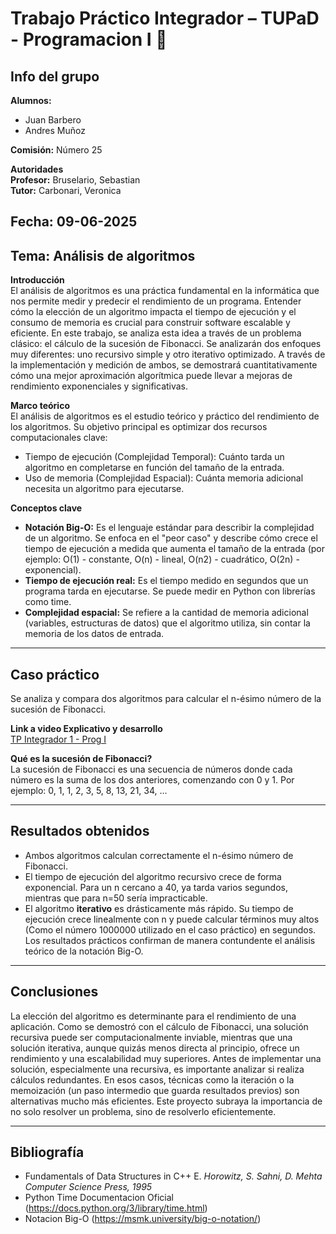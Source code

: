 # Trabajo Práctico Integrador – TUPaD - Programacion I 📑

## Info del grupo

**Alumnos:**
- Juan Barbero
- Andres Muñoz

**Comisión:**
Número 25

**Autoridades** <br>
**Profesor:** Bruselario, Sebastian <br>
**Tutor:** Carbonari, Veronica <br>

**Fecha:** 09-06-2025
---

## Tema: Análisis de algoritmos

**Introducción** <br>
El análisis de algoritmos es una práctica fundamental en la informática que nos permite medir y predecir el rendimiento de un programa. Entender cómo la elección de un algoritmo impacta el tiempo de ejecución y el consumo de memoria es crucial para construir software escalable y eficiente.
En este trabajo, se analiza esta idea a través de un problema clásico: el cálculo de la sucesión de Fibonacci. Se analizarán dos enfoques muy diferentes: uno recursivo simple y otro iterativo optimizado. A través de la implementación y medición de ambos, se demostrará cuantitativamente cómo una mejor aproximación algorítmica puede llevar a mejoras de rendimiento exponenciales y significativas.

**Marco teórico** <br>
El análisis de algoritmos es el estudio teórico y práctico del rendimiento de los algoritmos. Su objetivo principal es optimizar dos recursos computacionales clave:
- Tiempo de ejecución (Complejidad Temporal): Cuánto tarda un algoritmo en completarse en función del tamaño de la entrada.
- Uso de memoria (Complejidad Espacial): Cuánta memoria adicional necesita un algoritmo para ejecutarse.


**Conceptos clave** <br>
- **Notación Big-O:** Es el lenguaje estándar para describir la complejidad de un algoritmo. Se enfoca en el "peor caso" y describe cómo crece el tiempo de ejecución a medida que aumenta el tamaño de la entrada (por ejemplo: O(1) - constante, O(n) - lineal, O(n2) - cuadrático, O(2n) - exponencial).
- **Tiempo de ejecución real:** Es el tiempo medido en segundos que un programa tarda en ejecutarse. Se puede medir en Python con librerías como time.
- **Complejidad espacial:** Se refiere a la cantidad de memoria adicional (variables, estructuras de datos) que el algoritmo utiliza, sin contar la memoria de los datos de entrada.

---

## Caso práctico
Se analiza y compara dos algoritmos para calcular el n-ésimo número de la sucesión de Fibonacci.

**Link a video Explicativo y desarrollo** <br>
[TP Integrador 1 - Prog I](https://youtu.be/Bqx7XqDOyMY)

**Qué es la sucesión de Fibonacci?** <br>
La sucesión de Fibonacci es una secuencia de números donde cada número es la suma de los dos anteriores, comenzando con 0 y 1. Por ejemplo: 0, 1, 1, 2, 3, 5, 8, 13, 21, 34, ...

---

## Resultados obtenidos
- Ambos algoritmos calculan correctamente el n-ésimo número de Fibonacci.
- El tiempo de ejecución del algoritmo recursivo crece de forma exponencial. Para un n cercano a 40, ya tarda varios segundos, mientras que para n=50 sería impracticable.
- El algoritmo **iterativo** es drásticamente más rápido. Su tiempo de ejecución crece linealmente con n y puede calcular términos muy altos (Como el número 1000000 utilizado en el caso práctico) en segundos.
Los resultados prácticos confirman de manera contundente el análisis teórico de la notación Big-O.

---

## Conclusiones
La elección del algoritmo es determinante para el rendimiento de una aplicación. Como se demostró con el cálculo de Fibonacci, una solución recursiva puede ser computacionalmente inviable, mientras que una solución iterativa, aunque quizás menos directa al principio, ofrece un rendimiento y una escalabilidad muy superiores. Antes de implementar una solución, especialmente una recursiva, es importante analizar si realiza cálculos redundantes. En esos casos, técnicas como la iteración o la memoización (un paso intermedio que guarda resultados previos) son alternativas mucho más eficientes. Este proyecto subraya la importancia de no solo resolver un problema, sino de resolverlo eficientemente.

---

## Bibliografía

- Fundamentals of Data Structures in C++ E. *Horowitz, S. Sahni, D. Mehta Computer Science Press, 1995* 
- Python Time Documentacion Oficial (https://docs.python.org/3/library/time.html)
- Notacion Big-O (https://msmk.university/big-o-notation/)